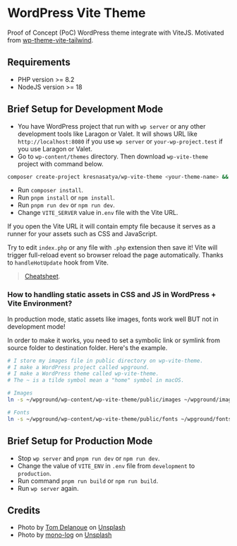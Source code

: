 # WordPress Vite Theme

Proof of Concept (PoC) WordPress theme integrate with ViteJS. Motivated from [wp-theme-vite-tailwind](https://github.com/blonestar/wp-theme-vite-tailwind).

## Requirements

- PHP version >= 8.2
- NodeJS version >= 18

## Brief Setup for Development Mode

- You have WordPress project that run with `wp server` or any other development tools like Laragon or Valet. It will shows URL like `http://localhost:8080` if you use `wp server` or `your-wp-project.test` if you use Laragon or Valet.
- Go to `wp-content/themes` directory. Then download `wp-vite-theme` project with command below.

```bash
composer create-project kresnasatya/wp-vite-theme <your-theme-name> && cd <your-theme-name>
```

- Run `composer install`.
- Run `pnpm install` or `npm install`.
- Run `pnpm run dev` or `npm run dev`.
- Change `VITE_SERVER` value in`.env` file with the Vite URL.

If you open the Vite URL it will contain empty file because it serves as a runner for your assets such as CSS and JavaScript.

Try to edit `index.php` or any file with `.php` extension then save it! Vite will trigger full-reload event so browser reload the page automatically. Thanks to `handleHotUpdate` hook from Vite.

> [Cheatsheet](https://github.com/vinkla/wordplate/blob/master/vite.config.js).

### How to handling static assets in CSS and JS in WordPress + Vite Environment?

In production mode, static assets like images, fonts work well BUT not in development mode!

In order to make it works, you need to set a symbolic link or symlink from source folder to destination folder. Here's the example.

```bash
# I store my images file in public directory on wp-vite-theme.
# I make a WordPress project called wpground.
# I make a WordPress theme called wp-vite-theme.
# The ~ is a tilde symbol mean a "home" symbol in macOS.

# Images
ln -s ~/wpground/wp-content/wp-vite-theme/public/images ~/wpground/images

# Fonts
ln -s ~/wpground/wp-content/wp-vite-theme/public/fonts ~/wpground/fonts
```

## Brief Setup for Production Mode

- Stop `wp server` and `pnpm run dev` or `npm run dev`.
- Change the value of `VITE_ENV` in `.env` file from `development` to `production`.
- Run command `pnpm run build` or `npm run build`.
- Run `wp server` again.

## Credits

- Photo by <a href="https://unsplash.com/@tom2185?utm_source=unsplash&utm_medium=referral&utm_content=creditCopyText">Tom Delanoue</a> on <a href="https://unsplash.com/photos/Cf4-4BZdim8?utm_source=unsplash&utm_medium=referral&utm_content=creditCopyText">Unsplash</a>
- Photo by <a href="https://unsplash.com/@mono_log?utm_source=unsplash&utm_medium=referral&utm_content=creditCopyText">mono-log</a> on <a href="https://unsplash.com/photos/a-group-of-trees-reflected-in-a-body-of-water--HvOSe0s7Y8?utm_source=unsplash&utm_medium=referral&utm_content=creditCopyText">Unsplash</a>